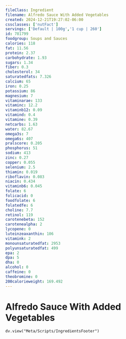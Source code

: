 ```yaml
---
fileClass: Ingredient
filename: Alfredo Sauce With Added Vegetables
created: 2024-12-21T19:27:02-06:00
cssclasses: ['nutFact']
servings: ['Default | 100g','1 cup | 260']
id: 781799
foodgroup: Soups and Sauces
calories: 118
fat: 11.56
protein: 2.37
carbohydrate: 1.93
sugars: 1.34
fiber: 0.3
cholesterol: 34
saturatedfats: 7.326
calcium: 65
iron: 0.25
potassium: 86
magnesium: 7
vitaminarae: 133
vitaminc: 12.2
vitaminb12: 0.09
vitamind: 0.4
vitamine: 0.39
netcarbs: 1.63
water: 82.67
omega3s: 7
omega6s: 407
pralscore: 0.205
phosphorus: 51
sodium: 413
zinc: 0.27
copper: 0.055
selenium: 2.5
thiamin: 0.019
riboflavin: 0.083
niacin: 0.434
vitaminb6: 0.045
folate: 6
folicacid: 0
foodfolate: 6
folatedfe: 6
choline: 7.7
retinol: 119
carotenebeta: 152
carotenealpha: 2
lycopene: 0
luteinzeaxanthin: 106
vitamink: 2
monounsaturatedfat: 2953
polyunsaturatedfat: 499
epa: 2
dpa: 5
dha: 0
alcohol: 0
caffeine: 0
theobromine: 0
200calorieweight: 169.492
---
```


# Alfredo Sauce With Added Vegetables

```dataviewjs
dv.view("Meta/Scripts/IngredientsFooter")
```